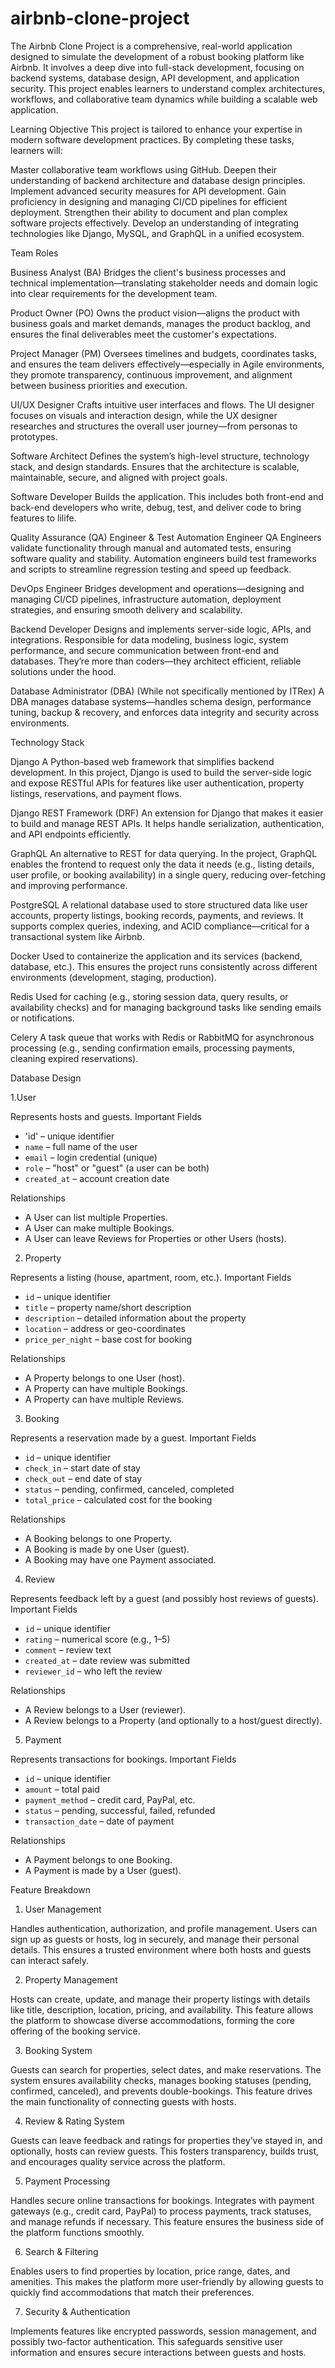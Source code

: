 # airbnb-clone-project

The Airbnb Clone Project is a comprehensive, real-world application designed to simulate the development of a robust booking platform like Airbnb. It involves a deep dive into full-stack development, focusing on backend systems, database design, API development, and application security. This project enables learners to understand complex architectures, workflows, and collaborative team dynamics while building a scalable web application.

Learning Objective
This project is tailored to enhance your expertise in modern software development practices. By completing these tasks, learners will:

Master collaborative team workflows using GitHub.
Deepen their understanding of backend architecture and database design principles.
Implement advanced security measures for API development.
Gain proficiency in designing and managing CI/CD pipelines for efficient deployment.
Strengthen their ability to document and plan complex software projects effectively.
Develop an understanding of integrating technologies like Django, MySQL, and GraphQL in a unified ecosystem.


Team Roles

Business Analyst (BA)
  Bridges the client's business processes and technical implementation—translating stakeholder needs and domain logic into clear requirements for the development team.

Product Owner (PO)
  Owns the product vision—aligns the product with business goals and market demands, manages the product backlog, and ensures the final deliverables meet the customer's expectations.

Project Manager (PM)
  Oversees timelines and budgets, coordinates tasks, and ensures the team delivers effectively—especially in Agile environments, they promote transparency, continuous improvement, and alignment between business priorities and execution.

UI/UX Designer
  Crafts intuitive user interfaces and flows. The UI designer focuses on visuals and interaction design, while the UX designer researches and structures the overall user journey—from personas to prototypes.

Software Architect
  Defines the system’s high-level structure, technology stack, and design standards. Ensures that the architecture is scalable, maintainable, secure, and aligned with project goals.

Software Developer
  Builds the application. This includes both front-end and back-end developers who write, debug, test, and deliver code to bring features to lilife.
  
Quality Assurance (QA) Engineer & Test Automation Engineer
  QA Engineers validate functionality through manual and automated tests, ensuring software quality and stability. Automation engineers build test frameworks and scripts to streamline regression testing and speed up feedback.

DevOps Engineer
  Bridges development and operations—designing and managing CI/CD pipelines, infrastructure automation, deployment strategies, and ensuring smooth delivery and scalability.

Backend Developer
  Designs and implements server-side logic, APIs, and integrations. Responsible for data modeling, business logic, system performance, and secure communication between front-end and databases. They’re more than coders—they architect efficient, reliable solutions under the hood.

Database Administrator (DBA)
  (While not specifically mentioned by ITRex) A DBA manages database systems—handles schema design, performance tuning, backup & recovery, and enforces data integrity and security across environments.


Technology Stack


Django
  A Python-based web framework that simplifies backend development. In this project, Django is used to build the server-side logic and expose RESTful APIs for features like user authentication, property listings, reservations, and payment flows.

Django REST Framework (DRF)
  An extension for Django that makes it easier to build and manage REST APIs. It helps handle serialization, authentication, and API endpoints efficiently.

GraphQL
  An alternative to REST for data querying. In the project, GraphQL enables the frontend to request only the data it needs (e.g., listing details, user profile, or booking availability) in a single query, reducing over-fetching and improving performance.

PostgreSQL
  A relational database used to store structured data like user accounts, property listings, booking records, payments, and reviews. It supports complex queries, indexing, and ACID compliance—critical for a transactional system like Airbnb.

Docker
  Used to containerize the application and its services (backend, database, etc.). This ensures the project runs consistently across different environments (development, staging, production).

Redis
  Used for caching (e.g., storing session data, query results, or availability checks) and for managing background tasks like sending emails or notifications.

Celery
  A task queue that works with Redis or RabbitMQ for asynchronous processing (e.g., sending confirmation emails, processing payments, cleaning expired reservations).


  Database Design

 1.User

Represents hosts and guests.
Important Fields

* 'id' – unique identifier
* `name` – full name of the user
* `email` – login credential (unique)
* `role` – "host" or "guest" (a user can be both)
* `created_at` – account creation date

Relationships

* A User can list multiple Properties.
* A User can make multiple Bookings.
* A User can leave Reviews for Properties or other Users (hosts).



2. Property

Represents a listing (house, apartment, room, etc.).
Important Fields

* `id` – unique identifier
* `title` – property name/short description
* `description` – detailed information about the property
* `location` – address or geo-coordinates
* `price_per_night` – base cost for booking

Relationships

* A Property belongs to one User (host).
* A Property can have multiple Bookings.
* A Property can have multiple Reviews.


 3. Booking

Represents a reservation made by a guest.
Important Fields

* `id` – unique identifier
* `check_in` – start date of stay
* `check_out` – end date of stay
* `status` – pending, confirmed, canceled, completed
* `total_price` – calculated cost for the booking

Relationships

* A Booking belongs to one Property.
* A Booking is made by one User (guest).
* A Booking may have one Payment associated.



 4. Review

Represents feedback left by a guest (and possibly host reviews of guests).
Important Fields

* `id` – unique identifier
* `rating` – numerical score (e.g., 1–5)
* `comment` – review text
* `created_at` – date review was submitted
* `reviewer_id` – who left the review

Relationships

* A Review belongs to a User (reviewer).
* A Review belongs to a Property (and optionally to a host/guest directly).



5. Payment

Represents transactions for bookings.
Important Fields

* `id` – unique identifier
* `amount` – total paid
* `payment_method` – credit card, PayPal, etc.
* `status` – pending, successful, failed, refunded
* `transaction_date` – date of payment

Relationships

* A Payment belongs to one Booking.
* A Payment is made by a User (guest).




Feature Breakdown


 1. User Management

Handles authentication, authorization, and profile management. Users can sign up as guests or hosts, log in securely, and manage their personal details. This ensures a trusted environment where both hosts and guests can interact safely.



2. Property Management

Hosts can create, update, and manage their property listings with details like title, description, location, pricing, and availability. This feature allows the platform to showcase diverse accommodations, forming the core offering of the booking service.



3. Booking System

Guests can search for properties, select dates, and make reservations. The system ensures availability checks, manages booking statuses (pending, confirmed, canceled), and prevents double-bookings. This feature drives the main functionality of connecting guests with hosts.



 4. Review & Rating System

Guests can leave feedback and ratings for properties they’ve stayed in, and optionally, hosts can review guests. This fosters transparency, builds trust, and encourages quality service across the platform.



 5. Payment Processing

Handles secure online transactions for bookings. Integrates with payment gateways (e.g., credit card, PayPal) to process payments, track statuses, and manage refunds if necessary. This feature ensures the business side of the platform functions smoothly.



6. Search & Filtering

Enables users to find properties by location, price range, dates, and amenities. This makes the platform more user-friendly by allowing guests to quickly find accommodations that match their preferences.



7. Security & Authentication

Implements features like encrypted passwords, session management, and possibly two-factor authentication. This safeguards sensitive user information and ensures secure interactions between guests and hosts.




